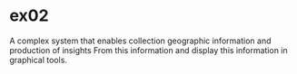 # ex02
A complex system that enables collection geographic information and production of insights From this information and display this information in graphical tools.
